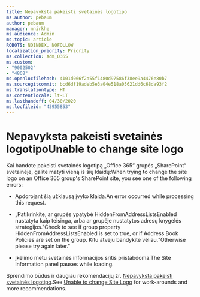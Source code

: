 ```yaml
---
title: Nepavyksta pakeisti svetainės logotipo
ms.author: pebaum
author: pebaum
manager: mnirkhe
ms.audience: Admin
ms.topic: article
ROBOTS: NOINDEX, NOFOLLOW
localization_priority: Priority
ms.collection: Adm_O365
ms.custom:
- "9002502"
- "4868"
ms.openlocfilehash: 4101d066f2a55f1480d97586f38ee9a4476e80b7
ms.sourcegitcommit: bcd6df19adeb5e3a04e518a05621dd6c68da93f2
ms.translationtype: HT
ms.contentlocale: lt-LT
ms.lasthandoff: 04/30/2020
ms.locfileid: "43955853"
---
```

# <a name="unable-to-change-site-logo"></a><span data-ttu-id="3152b-102">Nepavyksta pakeisti svetainės logotipo</span><span class="sxs-lookup"><span data-stu-id="3152b-102">Unable to change site logo</span></span>

<span data-ttu-id="3152b-103">Kai bandote pakeisti svetainės logotipą „Office 365“ grupės „SharePoint“ svetainėje, galite matyti vieną iš šių klaidų:</span><span class="sxs-lookup"><span data-stu-id="3152b-103">When trying to change the site logo on an Office 365 group's SharePoint site, you see one of the following errors:</span></span>

- <span data-ttu-id="3152b-104">Apdorojant šią užklausą įvyko klaida.</span><span class="sxs-lookup"><span data-stu-id="3152b-104">An error occurred while processing this request.</span></span>

- <span data-ttu-id="3152b-105">„Patikrinkite, ar grupės ypatybė HiddenFromAddressListsEnabled nustatyta kaip teisinga, arba ar grupėje nustatytos adresų knygelės strategijos.</span><span class="sxs-lookup"><span data-stu-id="3152b-105">"Check to see if group property HiddenFromAddressListsEnabled is set to true, or if Address Book Policies are set on the group.</span></span> <span data-ttu-id="3152b-106">Kitu atveju bandykite vėliau.“</span><span class="sxs-lookup"><span data-stu-id="3152b-106">Otherwise please try again later."</span></span>

- <span data-ttu-id="3152b-107">Įkėlimo metu svetainės informacijos sritis pristabdoma.</span><span class="sxs-lookup"><span data-stu-id="3152b-107">The Site Information panel pauses while loading.</span></span>

<span data-ttu-id="3152b-108">Sprendimo būdus ir daugiau rekomendacijų žr. [Nepavyksta pakeisti svetainės logotipo](https://docs.microsoft.com/sharepoint/troubleshoot/sites/error-when-changing-o365-site-logo).</span><span class="sxs-lookup"><span data-stu-id="3152b-108">See [Unable to change Site Logo](https://docs.microsoft.com/sharepoint/troubleshoot/sites/error-when-changing-o365-site-logo) for work-arounds and more recommendations.</span></span>
